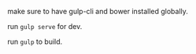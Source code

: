 make sure to have gulp-cli and bower installed globally.

run `gulp serve` for dev.

run `gulp` to build.